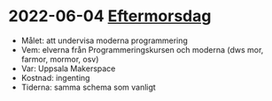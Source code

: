 # 2022-06-04 [Eftermorsdag](20220604_eftermorsdag) 

 * Målet: att undervisa moderna programmering
 * Vem: elverna från Programmeringskursen och moderna (dws mor, farmor, mormor, osv)
 * Var: Uppsala Makerspace
 * Kostnad: ingenting
 * Tiderna: samma schema som vanligt

